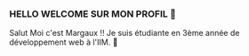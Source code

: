 ### HELLO WELCOME SUR MON PROFIL 👋

Salut Moi c'est Margaux !! Je suis étudiante en 3ème année de développement web à l'IIM. 🧠







